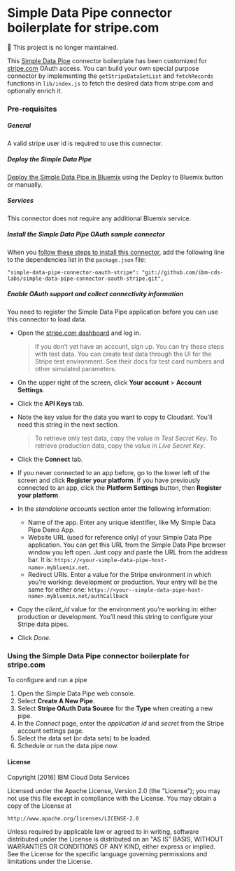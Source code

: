 # Simple Data Pipe connector boilerplate for stripe.com

:no_entry_sign: This project is no longer maintained.

This [Simple Data Pipe](https://developer.ibm.com/clouddataservices/simple-data-pipe/) connector boilerplate has been customized for [stripe.com](http://www.stripe.com) OAuth access. You can build your own special purpose connector by implementing the `getStripeDataSetList` and `fetchRecords` functions in `lib/index.js` to fetch the desired data from stripe.com and optionally enrich it.
### Pre-requisites

##### General 
 A valid stripe user id is required to use this connector.

##### Deploy the Simple Data Pipe

 [Deploy the Simple Data Pipe in Bluemix](https://github.com/ibm-cds-labs/simple-data-pipe) using the Deploy to Bluemix button or manually.

##### Services

This connector does not require any additional Bluemix service.

##### Install the Simple Data Pipe OAuth sample connector 

  When you [follow these steps to install this connector](https://github.com/ibm-cds-labs/simple-data-pipe/wiki/Installing-a-Simple-Data-Pipe-Connector), add the following line to the dependencies list in the `package.json` file: 

```
"simple-data-pipe-connector-oauth-stripe": "git://github.com/ibm-cds-labs/simple-data-pipe-connector-oauth-stripe.git",
```

##### Enable OAuth support and collect connectivity information

 You need to register the Simple Data Pipe application before you can use this connector to load data.
 
 * Open the [stripe.com dashboard](http://www.stripe.com) and log in.

    > If you don’t yet have an account, sign up. You can try these steps with test data. You can create test data through the UI for the Stripe test environment. See their docs for test card numbers and other simulated parameters.


 * On the upper right of the screen, click **Your account** > **Account Settings**.
 * Click the **API Keys** tab.
 * Note the key value for the data you want to copy to Cloudant. You’ll need this string in the next section.
 
    >  To retrieve only test data, copy the value in _Test Secret Key_. To retrieve production data, copy the value in _Live Secret Key_.

 * Click the **Connect** tab.
 * If you never connected to an app before, go to the lower left of the screen and click **Register your platform**. If you have previously connected to an app, click the **Platform Settings** button, then **Register your platform**.
 * In the _standalone accounts_ section enter the following information:
    *   Name of the app. Enter any unique identifier, like My Simple Data Pipe Demo App.
    *   Website URL (used for reference only) of your Simple Data Pipe application. You can get this URL from the Simple Data Pipe browser window you left open. Just copy and paste the URL from the address bar. It is: `https://<your-simple-data-pipe-host-name>.mybluemix.net`.
    *   Redirect URIs. Enter a value for the Stripe environment in which you’re working: development or production. Your entry will be the same for either one: `https://<your--simple-data-pipe-host-name>.mybluemix.net/authCallback`

 * Copy the _client_id_ value for the environment you’re working in: either production or development. You’ll need this string to configure your Stripe data pipes.
 * Click *Done*.


### Using the Simple Data Pipe connector boilerplate for stripe.com

To configure and run a pipe

1. Open the Simple Data Pipe web console.
2. Select __Create A New Pipe__.
3. Select __Stripe OAuth Data Source__ for the __Type__ when creating a new pipe.  
4. In the _Connect_ page, enter the _application id_ and _secret_ from the Stripe account settings page. 
5. Select the data set (or data sets) to be loaded.
6. Schedule or run the data pipe now.

#### License 

Copyright [2016] IBM Cloud Data Services

Licensed under the Apache License, Version 2.0 (the "License");
you may not use this file except in compliance with the License.
You may obtain a copy of the License at

    http://www.apache.org/licenses/LICENSE-2.0

Unless required by applicable law or agreed to in writing, software
distributed under the License is distributed on an "AS IS" BASIS,
WITHOUT WARRANTIES OR CONDITIONS OF ANY KIND, either express or implied.
See the License for the specific language governing permissions and
limitations under the License.

